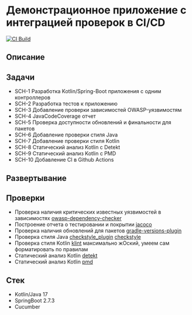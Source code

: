 # Демонстрационное приложение с интеграцией проверок в CI/CD

[![CI Build](https://github.com/reomor/kotlin-project-cicd/actions/workflows/build.yml/badge.svg)](https://github.com/reomor/kotlin-project-cicd/actions/workflows/build.yml)

## Описание

## Задачи

- SCH-1 Разработка Kotlin/Spring-Boot приложения с одним контроллеров
- SCH-2 Разработка тестов к приложению
- SCH-3 Добавление проверки зависимостей OWASP-уязвимостям
- SCH-4 JavaCodeCoverage отчет
- SCH-5 Проверка доступности обновлений и финальности для пакетов
- SCH-6 Добавление проверки стиля Java
- SCH-7 Добавление проверки стиля Kotlin
- SCH-8 Статический анализ Kotlin с Detekt
- SCH-9 Статический анализ Kotlin с PMD
- SCH-10 Добавление CI в Github Actions

## Развертывание

## Проверки

- Проверка наличия критических известных уязвимостей в зависимостях [owasp-dependency-checker](https://owasp.org/www-project-dependency-check/)
- Построение отчета о тестировании и покрытии [jacoco](https://docs.gradle.org/current/userguide/jacoco_plugin.html)
- Проверка наличия обновлений для пакетов [gradle-versions-plugin](https://github.com/ben-manes/gradle-versions-plugin)
- Проверка стиля Java [checkstyle_plugin](https://docs.gradle.org/current/userguide/checkstyle_plugin.html) [checkstyle](https://checkstyle.org/)
- Проверка стиля Kotlin [klint](https://github.com/JLLeitschuh/ktlint-gradle) максимально жОский, умеем сам форматировать по правилам
- Статический анализ Kotlin [detekt](https://github.com/detekt/detekt)
- Статический анализ Kotlin [pmd](https://docs.gradle.org/current/userguide/pmd_plugin.html)

## Стек

- Kotlin/Java 17
- SpringBoot 2.7.3
- Cucumber
